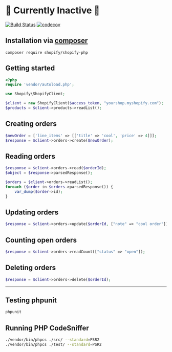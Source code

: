 
# 🚧 Currently Inactive 🚧

[![Build Status](https://travis-ci.org/Shopify/shopify-php.svg?branch=master)](https://travis-ci.org/Shopify/shopify-php) [![codecov](https://codecov.io/gh/Shopify/shopify-php/branch/master/graph/badge.svg)](https://codecov.io/gh/Shopify/shopify-php)

## Installation via [composer](https://getcomposer.org/download/)

```
composer require shopify/shopify-php
```

## Getting started

```php
<?php
require 'vendor/autoload.php'; 

use Shopify\ShopifyClient;

$client = new ShopifyClient($access_token, "yourshop.myshopify.com");
$products = $client->products->readList();

```

## Creating orders

```php
$newOrder = ['line_items' => [['title' => 'cool', 'price' => 4]]];
$response = $client->orders->create($newOrder);
```

## Reading orders

```php
$response = $client->orders->read($orderId);
$object = $response->parsedResponse();
```

```php
$orders = $client->orders->readList();
foreach ($order in $orders->parsedResponse()) {
    var_dump($order->id);
}
```

## Updating orders

```php
$response = $client->orders->update($orderId, ["note" => "cool order"]);
```

## Counting open orders

```php
$response = $client->orders->readCount(["status" => "open"]);
```

## Deleting orders

```php
$response = $client->orders->delete($orderId);
```

--- 

## Testing phpunit

```bash
phpunit
```

## Running PHP CodeSniffer

```bash
./vendor/bin/phpcs ./src/ --standard=PSR2
./vendor/bin/phpcs ./test/ --standard=PSR2
```

